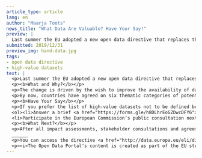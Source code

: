 ```yaml
---
article_type: article
lang: en
author: "Maarja Toots"
news_title: "What Data Are Valuable? Have Your Say!"
preview: |
  Last summer the EU adopted a new open data directive that replaces the old “PSI” (public sector information) directive. This entails significant changes to European open data policy: within the next year, EU Member States need to define a list of high-value datasets that data holders will be obliged to publish as open data
submitted: 2019/12/31
preview_img: hand-data.jpg
tags:
- open data directive
- high-value datasets
text: |
  <p>Last summer the EU adopted a new open data directive that replaces the old “PSI” (public sector information) directive. This entails significant changes to European open data policy: within the next year, EU Member States need to define a list of high-value datasets that data holders will be obliged to publish as open data – with an open license, free of charge, in machine-readable formats, via APIs and, if relevant, downloadable in bulk. The directive defines the value of data mainly in terms of the potential economic and societal benefits that the data are expected to produce, but it also takes into account environmental impacts, users’ interests and opportunities for combining the data and creating innovative data-driven services.</p>
  <p><b>What and Why?</b></p>
  <p>The change is driven by the wish to improve the availability of data to foster a European data economy, reduce barriers to data reuse and ensure equality of access to data. To this end, the directive aims to make high-value data available free of charge. It also requires data from publicly funded research to be released as open data and extends open data requirements to datasets of value that may be owned by public undertakings or even private companies that provide services of general interest (e.g. those operating in the utilities or transport sectors). Furthermore, the directive is also hoped to stimulate the publication of real-time and dynamic data via APIs and improve the availability of high-quality open data that is needed for developing Artificial Intelligence solutions.</p>
  <p>By now, countries have agreed on six thematic categories of potentially high-value data. These include <b>geospatial data, environmental and Earth observation data, meteorological data, national statistics, data on companies and company ownership, and mobility</b>. What we still don’t have is a list of specific datasets in each category that will become subject to these new open data requirements. In order to get to that, the European Commission will commission an assessment of the socio-economic impacts of opening different datasets and conduct stakeholder consultations. Here, dear open data user, you also have a role to play.</p>
  <p><b>Have Your Say</b></p>
  <p>If you prefer the list of high-value datasets not to be defined behind closed doors but in collaboration with users, you have two opportunities to participate:</p>
  <ol><li>Answer a brief <a href="https://forms.gle/h8DLhrEoGZDwcDFY6">questionnaire</a> <b>by January 5</b> and let the Estonian Ministry of Economic Affairs and Communications know which datasets you consider to have high value. The ministry will use stakeholder input as a basis for discussions with data holders and in formulating Estonia’s proposals to the European Commission. In the meanwhile, anyone can exchange opinions with Estonian open data enthusiasts and experts and ask questions on the topic in the <a href="https://www.facebook.com/openestdata">OpenEstData Facebook group</a>.</li>
  <li>Participate in the European Commission’s public consultation next year. The exact timeframe is yet to be determined but citizen consultations are likely to take place before autumn 2020 – stay tuned and prepare! You can follow the news on the <a href="https://ec.europa.eu/digital-single-market/en/public-sector-information-psi-directive-open-data-directive">European Commission website dedicated to the open data directive</a>.</li></ol>
  <p><b>What Next?</b></p>
  <p>After all impact assessments, stakeholder consultations and agreements, the list of high-value datasets will be adopted as an implementing act to the directive at the end of 2020. It is worth keeping in mind, though, that no list alone will turn data into value – the latter is the hands of data holders and reusers.</p>
  ______
  <p>You can access the directive <a href="http://data.europa.eu/eli/dir/2019/1024/oj">HERE</a>. <br>See also <a href="https://ec.europa.eu/digital-single-market/en/public-sector-information-psi-directive-open-data-directive">the European Commission's website</a>.</br></p>
  <p><i>The Open Data Portal's content is created as part of the EU structural funds' programme 'Raising Public Awareness about the Information Society' financed through the EU Regional Development Fund. The project is implemented by Open Knowledge Estonia.</i></p>
---
```

